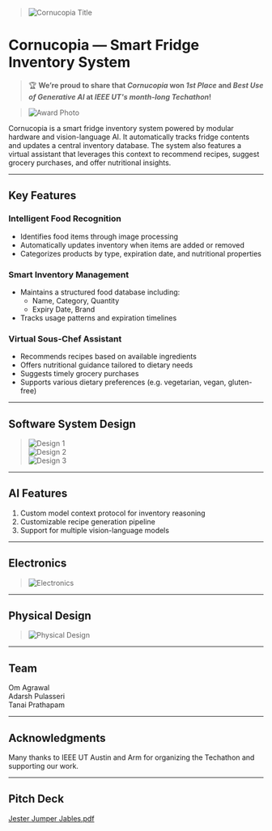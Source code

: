 > ![Cornucopia Title](https://github.com/user-attachments/assets/d125c63b-8afe-441f-8716-39c853f83d69)

# Cornucopia — Smart Fridge Inventory System

> 🏆 **We’re proud to share that _Cornucopia_ won _**1st Place**_ and _**Best Use of Generative AI**_ at _**IEEE UT's month-long Techathon**_!**

> ![Award Photo](https://github.com/user-attachments/assets/62ce8a60-ea69-4b68-8335-c6866445e258)

Cornucopia is a smart fridge inventory system powered by modular hardware and vision-language AI. It automatically tracks fridge contents and updates a central inventory database. The system also features a virtual assistant that leverages this context to recommend recipes, suggest grocery purchases, and offer nutritional insights.

---

## Key Features

### Intelligent Food Recognition
- Identifies food items through image processing
- Automatically updates inventory when items are added or removed
- Categorizes products by type, expiration date, and nutritional properties

### Smart Inventory Management
- Maintains a structured food database including:
  - Name, Category, Quantity
  - Expiry Date, Brand
- Tracks usage patterns and expiration timelines

### Virtual Sous-Chef Assistant
- Recommends recipes based on available ingredients
- Offers nutritional guidance tailored to dietary needs
- Suggests timely grocery purchases
- Supports various dietary preferences (e.g. vegetarian, vegan, gluten-free)

---

## Software System Design

> ![Design 1](https://github.com/user-attachments/assets/57d5364b-aa90-4fcc-8361-4129a15ea3eb)  
> ![Design 2](https://github.com/user-attachments/assets/35925c1b-dce4-4913-a7e2-37f5feb3fbe5)  
> ![Design 3](https://github.com/user-attachments/assets/b61d60fa-48da-4458-9ae7-d2652f4f79b5)

---

## AI Features
1. Custom model context protocol for inventory reasoning
2. Customizable recipe generation pipeline
3. Support for multiple vision-language models

---

## Electronics

> ![Electronics](https://github.com/user-attachments/assets/e198eb28-9d90-4b97-9f92-8fffe42a64cc)

---

## Physical Design

> ![Physical Design](https://github.com/user-attachments/assets/c18fc749-8397-41d9-ab32-e27b42c719c5)

---

## Team

Om Agrawal  
Adarsh Pulasseri  
Tanai Prathapam

---

## Acknowledgments

Many thanks to IEEE UT Austin and Arm for organizing the Techathon and supporting our work.

---

## Pitch Deck

[Jester Jumper Jables.pdf](https://github.com/user-attachments/files/20214701/Jester.Jumper.Jables.pdf)
